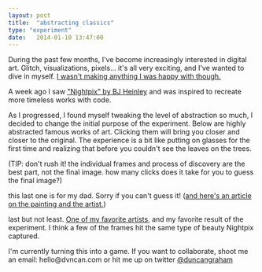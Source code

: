 ```yaml
---
layout: post
title:  "abstracting classics"
type: "experiment"
date:   2014-01-10 13:47:00
---
```

<!-- Post Content -->
<style>
	canvas:hover {
		cursor: cell;
	}

	#mycursor {
		position: absolute;
		background-color: blue;
		color:white;
		font-size: .9em;
		padding: 0em 1em;
		display: none;
	}
</style>

<div id="mycursor" class="tk-inconsolata">click to clarify</div>

<p class="first-paragraph">
During the past few months, I've become increasingly interested in digital art. Glitch, visualizations, pixels... it's all very exciting, and I've wanted to dive in myself. <a href="/glitch.html">I wasn't making anything I was happy with though.</a>

A week ago I saw <a href="http://work.heinley.com/pixels#asset-656032">"Nightpix" by BJ Heinley</a> and was inspired to recreate more timeless works with code.
</p>

<p>
	As I progressed, I found myself tweaking the level of abstraction so much, I decided to change the initial purpose of the experiment. Below are highly abstracted famous works of art. Clicking them will bring you closer and closer to the original. The experience is a bit like putting on glasses for the first time and realizing that before you couldn't see the leaves on the trees.
</p>

<p>(TIP: don't rush it! the individual frames and process of discovery are the best part, not the final image. how many clicks does it take for you to guess the final image?)</p>

<script type="text/javascript" src="{{ root_path }}/js/paper-full.js"></script>

<canvas id="myCanvas1" width="671" height="600"></canvas>
<img style="display:none" src="{{ root_path }}/img/starrynight.jpg" id="starrynight"/>

<canvas id="myCanvas2" width="671" height="600"></canvas>
<img style="display:none" src="{{ root_path }}/img/david.jpg" id="david"/>

<canvas id="myCanvas3" width="671" height="600"></canvas>
<img style="display:none" src="{{ root_path }}/img/greatwave.jpg" id="greatwave"/>

<canvas id="myCanvas4" width="671" height="600"></canvas>
<img style="display:none" src="{{ root_path }}/img/creationofadam.jpg" id="creationofadam"/>

<p>this last one is for my dad. Sorry if you can't guess it! (<a href="http://online.wsj.com/news/articles/SB10001424052748704584804575644900237353756">and here's an article on the painting and the artist.</a>)</p>
<canvas id="myCanvas6" width="671" height="600"></canvas>
<img style="display:none" src="{{ root_path }}/img/dad.jpg" id="dad"/>


<p>last but not least. <a href="https://en.wikipedia.org/wiki/Ren%C3%A9_Magritte">One of my favorite artists</a>, and my favorite result of the experiment. I think a few of the frames hit the same type of beauty Nightpix captured.</p>
<canvas id="myCanvas5" width="671" height="600"></canvas>
<img style="display:none" src="{{ root_path }}/img/sonofman.jpg" id="sonofman"/>

<p>I'm currently turning this into a game. If you want to collaborate, shoot me an email: hello@dvncan.com or hit me up on twitter <a href="https://twitter.com/duncangraham">@duncangraham</a></p>

<script type="text/javascript">

window.onload = function() {


var setupCanvas = function (canvasName, rasterName) {
	var myPaper = new paper.PaperScope();
	var canvas = document.getElementById(canvasName);
	// Create an empty project and a view for the canvas:
	paper.setup(canvas);
	paper.project.activeLayer.removeChildren();
		
	var size = 2,
		rastRatio,
		paths = [];

	var clarify = function(rasterName, size, rastRatio) {
		paths = [];
		paper.project.activeLayer.removeChildren();

		var raster =  new paper.Raster(rasterName),
			w,
			h,
			gridSize;

		// Hide the raster:
		raster.visible = false;

		// As the web is asynchronous, we need to wait for the raster to load
		// before we can perform any operation on its pixels.
		raster.on('load', function() {
			// Since the example image we're using is much too large,
			// and therefore has way too many pixels, lets downsize it to
			// 40 pixels wide and 30 pixels high:

			//the max width is always 671


			if ( raster.height > raster.width ) {
				rastRatio = raster.width/raster.height;
				orientation = 'portrait';
				h = size,
				w = h*rastRatio,
				gridSize = (canvas.height)/h;
			} else {
			    rastRatio = raster.height/raster.width;
			    orientation = 'landscape';
			   	w = size,
				h = w*rastRatio,
				gridSize = (canvas.width)/w;
			}	

			raster.size = new paper.Size(w, h);

			var x1 = 0,
				y1 = 0,
				x2 = 0 + gridSize+1,
				y2 = 0 + gridSize;


			for (var y = 0; y < raster.height; y++) {
				for(var x = 0; x < raster.width; x++) {
					// Get the color of the pixel:
					var color = raster.getPixel(x, y);


					// Create a circle shaped path:
					var square = new paper.Rectangle(new paper.Point(x1, y1), new paper.Point(x2, y2));
					var path = new paper.Path.Rectangle(square);

					// Set the fill color of the path to the color
					// of the pixel:
					path.fillColor = color;

					//make some changes to the point location
					x1 = x1 + gridSize;

					x2 = x2 + gridSize;
				}
				x1= 0;
				x2 = x1 + gridSize+1;
				y1 = y1 + gridSize;
				y2 = y2 + gridSize;
			}

			// Move the active layer to the center of the view, so all 
			// the created paths in it appear centered.
			paper.project.activeLayer.position = paper.view.center;

		});

	};

	paper.tool.onMouseDown = function(event) {
		size = size*1.25;
		clarify(rasterName, size, rastRatio);
	};

	//draw things!
	clarify(rasterName, size, rastRatio);
	paper.view.draw();
}

function initialDraw() {
	setupCanvas('myCanvas1', 'starrynight');
	setupCanvas('myCanvas2', 'david');
	setupCanvas('myCanvas3', 'greatwave');
	setupCanvas('myCanvas4', 'creationofadam');
	setupCanvas('myCanvas5', 'sonofman');
	setupCanvas('myCanvas6', 'dad');
};

initialDraw();

var cursor = document.getElementById("mycursor");
$('canvas').hover(function(){
	$('canvas').mousemove(function(e){
		cursor.style.display = 'block';
		cursor.style.top = e.pageY*1 + 5 + "px";
	    cursor.style.left = e.pageX*1 + 5 + "px";
	});	
},function(){
	cursor.style.display = 'none';
});


}; // end window.onload
</script>
